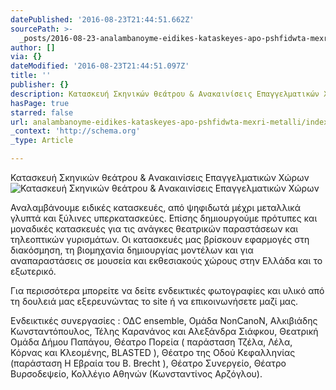 ```yaml
---
datePublished: '2016-08-23T21:44:51.662Z'
sourcePath: >-
  _posts/2016-08-23-analambanoyme-eidikes-kataskeyes-apo-pshfidwta-mexri-metalli.md
author: []
via: {}
dateModified: '2016-08-23T21:44:51.097Z'
title: ''
publisher: {}
description: Κατασκευή Σκηνικών θεάτρου & Aνακαινίσεις Επαγγελματικών Χώρων
hasPage: true
starred: false
url: analambanoyme-eidikes-kataskeyes-apo-pshfidwta-mexri-metalli/index.html
_context: 'http://schema.org'
_type: Article

---
```

Κατασκευή Σκηνικών θεάτρου & Aνακαινίσεις Επαγγελματικών Χώρων
![Κατασκ&epsi;&upsi;ή Σκηνικών θ&epsi;άτρο&upsi; & Aνακαινίσ&epsi;ις Επαγγ&epsi;λματικών Χώρων](https://the-grid-user-content.s3-us-west-2.amazonaws.com/915717da-6ad8-433a-b724-e447b0f6050b.jpg)

Αναλαμβάνουμε ειδικές κατασκευές, από ψηφιδωτά μέχρι μεταλλικά γλυπτά και ξύλινες υπερκατασκεύες. Επίσης δημιουργούμε πρότυπες και μοναδικές κατασκευές για τις ανάγκες θεατρικών παραστάσεων και τηλεοπτικών γυρισμάτων. Οι κατασκευές μας βρίσκουν εφαρμογές στη διακόσμηση, τη βιομηχανία δημιουργίας μοντέλων και για αναπαραστάσεις σε μουσεία και εκθεσιακούς χώρους στην Ελλάδα και το εξωτερικό.

Για περισσότερα μπορείτε να δείτε ενδεικτικές φωτογραφίες και υλικό από τη δουλειά μας εξερευνώντας το site ή να επικοινωνήσετε μαζί μας.

Ενδεικτικές συνεργασίες : ΟΔC ensemble, Ομάδα NonCanoN, Aλκιβιάδης Κωνσταντόπουλος, Τέλης Καρανάνος και Αλεξάνδρα Σιάφκου, Θεατρική Ομάδα Δήμου Παπάγου, Θέατρο Πορεία ( παράσταση Τζέλα, Λέλα, Κόρνας και Κλεομένης, BLASTED ), Θέατρο της Οδού Κεφαλληνίας (παράσταση Η Εβραία του B. Brecht ), Θέατρο Συνεργείο, Θέατρο Βυρσοδεψείο, Κολλέγιο Αθηνών (Κωνσταντίνος Αρζόγλου).